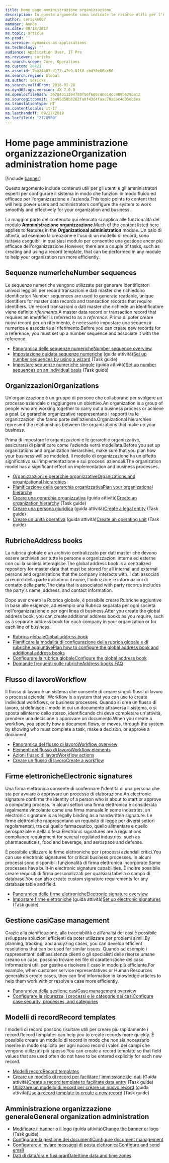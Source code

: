 ```yaml
---
title: Home page amministrazione organizzazione
description: In questo argomento sono indicate le risorse utili per l'organizzazione.
author: sericks007
manager: AnnBe
ms.date: 08/18/2017
ms.topic: article
ms.prod: ''
ms.service: dynamics-ax-applications
ms.technology: ''
audience: Application User, IT Pro
ms.reviewer: sericks
ms.search.scope: Core, Operations
ms.custom: 20421
ms.assetid: 7aa24a03-d172-47e9-81f8-ebd39e80bc60
ms.search.region: Global
ms.author: sericks
ms.search.validFrom: 2016-02-28
ms.dyn365.ops.version: AX 7.0.0
ms.openlocfilehash: 36784311294f80f56f680cd6d14cc989b629ba12
ms.sourcegitcommit: 3ba95d50b8262fa0f43d4faad76adac4d05eb3ea
ms.translationtype: HT
ms.contentlocale: it-IT
ms.lasthandoff: 09/27/2019
ms.locfileid: "2178560"
---
```

# <a name="organization-administration-home-page"></a><span data-ttu-id="c4619-103">Home page amministrazione organizzazione</span><span class="sxs-lookup"><span data-stu-id="c4619-103">Organization administration home page</span></span>

[!include [banner](../includes/banner.md)]

<span data-ttu-id="c4619-104">Questo argomento include contenuti utili per gli utenti e gli amministratori esperti per configurare il sistema in modo che funzioni in modo fluido ed efficace per l'organizzazione e l'azienda.</span><span class="sxs-lookup"><span data-stu-id="c4619-104">This topic points to content that will help power users and administrators configure the system to work smoothly and effectively for your organization and business.</span></span>

<span data-ttu-id="c4619-105">La maggior parte del contenuto qui elencato si applica alle funzionalità del modulo **Amministrazione organizzazione**.</span><span class="sxs-lookup"><span data-stu-id="c4619-105">Much of the content listed here applies to features in the **Organizational administration** module.</span></span> <span data-ttu-id="c4619-106">Un paio di attività, ad esempio la creazione e l'uso di un modello di record, sono tuttavia eseguibili in qualsiasi modulo per consentire una gestione ancor più efficace dell'organizzazione.</span><span class="sxs-lookup"><span data-stu-id="c4619-106">However, there are a couple of tasks, such as creating and using a record template, that can be performed in any module to help your organization run more efficiently.</span></span>

## <a name="number-sequences"></a><span data-ttu-id="c4619-107">Sequenze numeriche</span><span class="sxs-lookup"><span data-stu-id="c4619-107">Number sequences</span></span>

<span data-ttu-id="c4619-108">Le sequenze numeriche vengono utilizzate per generare identificatori univoci leggibili per record transazioni e dati master che richiedono identificatori.</span><span class="sxs-lookup"><span data-stu-id="c4619-108">Number sequences are used to generate readable, unique identifiers for master data records and transaction records that require identifiers.</span></span> <span data-ttu-id="c4619-109">Un record transazioni o dati master che richiede un identificatore viene definito *riferimento*.</span><span class="sxs-lookup"><span data-stu-id="c4619-109">A master data record or transaction record that requires an identifier is referred to as a *reference*.</span></span> <span data-ttu-id="c4619-110">Prima di poter creare nuovi record per un riferimento, è necessario impostare una sequenza numerica e associarla al riferimento.</span><span class="sxs-lookup"><span data-stu-id="c4619-110">Before you can create new records for a reference, you must set up a number sequence and associate it with the reference.</span></span>

- [<span data-ttu-id="c4619-111">Panoramica delle sequenze numeriche</span><span class="sxs-lookup"><span data-stu-id="c4619-111">Number sequence overview</span></span>](number-sequence-overview.md)
- <span data-ttu-id="c4619-112">[Impostazione guidata sequenze numeriche](tasks/set-up-number-sequences-wizard.md) (guida attività)</span><span class="sxs-lookup"><span data-stu-id="c4619-112">[Set up number sequences by using a wizard](tasks/set-up-number-sequences-wizard.md) (Task guide)</span></span>
- <span data-ttu-id="c4619-113">[Impostare sequenze numeriche singole](tasks/set-up-number-sequences-individual-basis.md) (guida attività)</span><span class="sxs-lookup"><span data-stu-id="c4619-113">[Set up number sequences on an individual basis](tasks/set-up-number-sequences-individual-basis.md) (Task guide)</span></span>

## <a name="organizations"></a><span data-ttu-id="c4619-114">Organizzazioni</span><span class="sxs-lookup"><span data-stu-id="c4619-114">Organizations</span></span>

<span data-ttu-id="c4619-115">Un'organizzazione è un gruppo di persone che collaborano per svolgere un processo aziendale o raggiungere un obiettivo.</span><span class="sxs-lookup"><span data-stu-id="c4619-115">An organization is a group of people who are working together to carry out a business process or achieve a goal.</span></span> <span data-ttu-id="c4619-116">Le gerarchie organizzative rappresentano i rapporti tra le organizzazioni che fanno parte dell'azienda.</span><span class="sxs-lookup"><span data-stu-id="c4619-116">Organizational hierarchies represent the relationships between the organizations that make up your business.</span></span>

<span data-ttu-id="c4619-117">Prima di impostare le organizzazioni e le gerarchie organizzative, assicurarsi di pianificare come l'azienda verrà modellata.</span><span class="sxs-lookup"><span data-stu-id="c4619-117">Before you set up organizations and organization hierarchies, make sure that you plan how your business will be modeled.</span></span> <span data-ttu-id="c4619-118">Il modello di organizzazione ha un effetto significativo sull'implementazione e sui processi aziendali.</span><span class="sxs-lookup"><span data-stu-id="c4619-118">The organization model has a significant effect on implementation and business processes.</span></span>

- [<span data-ttu-id="c4619-119">Organizzazioni e gerarchie organizzative</span><span class="sxs-lookup"><span data-stu-id="c4619-119">Organizations and organizational hierarchies</span></span>](organizations-organizational-hierarchies.md)
- [<span data-ttu-id="c4619-120">Pianificazione della gerarchia organizzativa</span><span class="sxs-lookup"><span data-stu-id="c4619-120">Plan your organizational hierarchy</span></span>](plan-organizational-hierarchy.md)
- <span data-ttu-id="c4619-121">[Creare una gerarchia organizzativa](tasks/create-organization-hierarchy.md) (guida attività)</span><span class="sxs-lookup"><span data-stu-id="c4619-121">[Create an organization hierarchy](tasks/create-organization-hierarchy.md) (Task guide)</span></span>
- <span data-ttu-id="c4619-122">[Creare una persona giuridica](tasks/create-legal-entity.md) (guida attività)</span><span class="sxs-lookup"><span data-stu-id="c4619-122">[Create a legal entity](tasks/create-legal-entity.md) (Task guide)</span></span>
- <span data-ttu-id="c4619-123">[Creare un'unità operativa](tasks/create-operating-unit.md) (guida attività)</span><span class="sxs-lookup"><span data-stu-id="c4619-123">[Create an operating unit](tasks/create-operating-unit.md) (Task guide)</span></span>

## <a name="address-books"></a><span data-ttu-id="c4619-124">Rubriche</span><span class="sxs-lookup"><span data-stu-id="c4619-124">Address books</span></span>

<span data-ttu-id="c4619-125">La rubrica globale è un archivio centralizzato per dati master che devono essere archiviati per tutte le persone e organizzazioni interne ed esterne con cui la società interagisce.</span><span class="sxs-lookup"><span data-stu-id="c4619-125">The global address book is a centralized repository for master data that must be stored for all internal and external persons and organizations that the company interacts with.</span></span> <span data-ttu-id="c4619-126">I dati associati ai record della parte includono il nome, l'indirizzo e le informazioni di contatto della parte.</span><span class="sxs-lookup"><span data-stu-id="c4619-126">The data that is associated with party records includes the party's name, address, and contact information.</span></span>

<span data-ttu-id="c4619-127">Dopo aver creato la Rubrica globale, è possibile creare Rubriche aggiuntive in base alle esigenze, ad esempio una Rubrica separata per ogni società nell'organizzazione o per ogni linea di business.</span><span class="sxs-lookup"><span data-stu-id="c4619-127">After you create the global address book, you can create additional address books as you require, such as a separate address book for each company in your organization or for each line of business.</span></span>

- [<span data-ttu-id="c4619-128">Rubrica globale</span><span class="sxs-lookup"><span data-stu-id="c4619-128">Global address book</span></span>](overview-global-address-book.md)
- [<span data-ttu-id="c4619-129">Pianificare la modalità di configurazione della rubrica globale e di rubriche aggiuntive</span><span class="sxs-lookup"><span data-stu-id="c4619-129">Plan how to configure the global address book and additional address books</span></span>](plan-configuration-global-address-book-additional-address-books.md)
- [<span data-ttu-id="c4619-130">Configurare la rubrica globale</span><span class="sxs-lookup"><span data-stu-id="c4619-130">Configure the global address book</span></span>](tasks/configure-global-address-book.md)
- [<span data-ttu-id="c4619-131">Domande frequenti sulle rubriche</span><span class="sxs-lookup"><span data-stu-id="c4619-131">Address books FAQ</span></span>](qa-address-books.md)

## <a name="workflow"></a><span data-ttu-id="c4619-132">Flusso di lavoro</span><span class="sxs-lookup"><span data-stu-id="c4619-132">Workflow</span></span>

<span data-ttu-id="c4619-133">Il flusso di lavoro è un sistema che consente di creare singoli flussi di lavoro o processi aziendali.</span><span class="sxs-lookup"><span data-stu-id="c4619-133">Workflow is a system that you can use to create individual workflows, or business processes.</span></span> <span data-ttu-id="c4619-134">Quando si crea un flusso di lavoro, si definisce il modo in cui un documento attraversa il sistema, o si sposta allinterno dello stesso, identificando chi deve completare un'attività, prendere una decisione o approvare un documento.</span><span class="sxs-lookup"><span data-stu-id="c4619-134">When you create a workflow, you specify how a document flows, or moves, through the system by showing who must complete a task, make a decision, or approve a document.</span></span>

- [<span data-ttu-id="c4619-135">Panoramica del flusso di lavoro</span><span class="sxs-lookup"><span data-stu-id="c4619-135">Workflow overview</span></span>](overview-workflow-system.md)
- [<span data-ttu-id="c4619-136">Elementi del flusso di lavoro</span><span class="sxs-lookup"><span data-stu-id="c4619-136">Workflow elements</span></span>](workflow-elements.md)
- [<span data-ttu-id="c4619-137">Azioni flusso di lavoro</span><span class="sxs-lookup"><span data-stu-id="c4619-137">Workflow actions</span></span>](workflow-actions.md)
- [<span data-ttu-id="c4619-138">Creare un flusso di lavoro</span><span class="sxs-lookup"><span data-stu-id="c4619-138">Create a workflow</span></span>](create-workflow.md)

## <a name="electronic-signatures"></a><span data-ttu-id="c4619-139">Firme elettroniche</span><span class="sxs-lookup"><span data-stu-id="c4619-139">Electronic signatures</span></span>

<span data-ttu-id="c4619-140">Una firma elettronica consente di confermare l'identità di una persona che sta per avviare o approvare un processo di elaborazione.</span><span class="sxs-lookup"><span data-stu-id="c4619-140">An electronic signature confirms the identity of a person who is about to start or approve a computing process.</span></span> <span data-ttu-id="c4619-141">In alcuni settori una firma elettronica è considerata legalmente vincolante come una firma manuale.</span><span class="sxs-lookup"><span data-stu-id="c4619-141">In some industries, an electronic signature is as legally binding as a handwritten signature.</span></span> <span data-ttu-id="c4619-142">Le firme elettroniche rappresentano un requisito di legge per diversi settori regolamentati, tra cui quello farmaceutico, quello alimentare e quello aerospaziale e della difesa.</span><span class="sxs-lookup"><span data-stu-id="c4619-142">Electronic signatures are a regulations compliance requirement for several regulated industries, such as pharmaceuticals, food and beverage, and aerospace and defense.</span></span>

<span data-ttu-id="c4619-143">È possibile utilizzare le firme elettroniche per i processi aziendali critici.</span><span class="sxs-lookup"><span data-stu-id="c4619-143">You can use electronic signatures for critical business processes.</span></span> <span data-ttu-id="c4619-144">In alcuni processi sono disponibili funzionalità di firma elettronica incorporate.</span><span class="sxs-lookup"><span data-stu-id="c4619-144">Some processes have built-in electronic signature capabilities.</span></span> <span data-ttu-id="c4619-145">È inoltre possibile creare requisiti di firma personalizzati per qualsiasi tabella o campo di database.</span><span class="sxs-lookup"><span data-stu-id="c4619-145">You can also create custom signature requirements for any database table and field.</span></span>

- [<span data-ttu-id="c4619-146">Panoramica delle firme elettroniche</span><span class="sxs-lookup"><span data-stu-id="c4619-146">Electronic signature overview</span></span>](electronic-signature-overview.md)
- <span data-ttu-id="c4619-147">[Impostare firme elettroniche](tasks/set-up-electronic-signatures.md) (guida attività)</span><span class="sxs-lookup"><span data-stu-id="c4619-147">[Set up electronic signatures](tasks/set-up-electronic-signatures.md) (Task guide)</span></span>

## <a name="case-management"></a><span data-ttu-id="c4619-148">Gestione casi</span><span class="sxs-lookup"><span data-stu-id="c4619-148">Case management</span></span>

<span data-ttu-id="c4619-149">Grazie alla pianificazione, alla tracciabilità e all'analisi dei casi è possibile sviluppare soluzioni efficienti da poter utilizzare per problemi simili.</span><span class="sxs-lookup"><span data-stu-id="c4619-149">By planning, tracking, and analyzing cases, you can develop efficient resolutions that can be used for similar issues.</span></span> <span data-ttu-id="c4619-150">Quando ad esempio i rappresentanti dell'assistenza clienti o gli specialisti delle risorse umane creano un caso, possono trovare nei file di caratteristiche del caso informazioni utili per gestire e risolvere il caso in modo più efficiente.</span><span class="sxs-lookup"><span data-stu-id="c4619-150">For example, when customer service representatives or Human Resources generalists create cases, they can find information in knowledge articles to help them work with or resolve a case more efficiently.</span></span>

- [<span data-ttu-id="c4619-151">Panoramica della gestione casi</span><span class="sxs-lookup"><span data-stu-id="c4619-151">Case management overview</span></span>](cases.md)
- [<span data-ttu-id="c4619-152">Configurare la sicurezza, i processi e le categorie dei casi</span><span class="sxs-lookup"><span data-stu-id="c4619-152">Configure case security, processes, and categories</span></span>](plan-case-management.md)

## <a name="record-templates"></a><span data-ttu-id="c4619-153">Modelli di record</span><span class="sxs-lookup"><span data-stu-id="c4619-153">Record templates</span></span>

<span data-ttu-id="c4619-154">I modelli di record possono risultare utili per creare più rapidamente i record.</span><span class="sxs-lookup"><span data-stu-id="c4619-154">Record templates can help you to create records more quickly.</span></span> <span data-ttu-id="c4619-155">È possibile creare un modello di record in modo che non sia necessario inserire in modo esplicito per ogni nuovo record i valori dei campi che vengono utilizzati più spesso.</span><span class="sxs-lookup"><span data-stu-id="c4619-155">You can create a record template so that field values that are used often do not have to be entered explicitly for each new record.</span></span>

- [<span data-ttu-id="c4619-156">Modelli record</span><span class="sxs-lookup"><span data-stu-id="c4619-156">Record templates</span></span>](record-templates.md)
- <span data-ttu-id="c4619-157">[Creare un modello di record per facilitare l'immissione dei dati](../../dev-itpro/data-entities/tasks/create-record-template-facilitate-data-entry.md) (Guida attività)</span><span class="sxs-lookup"><span data-stu-id="c4619-157">[Create a record template to facilitate data entry](../../dev-itpro/data-entities/tasks/create-record-template-facilitate-data-entry.md) (Task guide)</span></span>
- <span data-ttu-id="c4619-158">[Utilizzare un modello di record per creare un nuovo record](../../dev-itpro/data-entities/tasks/use-record-template-new-record.md) (guida attività)</span><span class="sxs-lookup"><span data-stu-id="c4619-158">[Use a record template to create a new record](../../dev-itpro/data-entities/tasks/use-record-template-new-record.md) (Task guide)</span></span>

## <a name="general-organization-administration"></a><span data-ttu-id="c4619-159">Amministrazione organizzazione generale</span><span class="sxs-lookup"><span data-stu-id="c4619-159">General organization administration</span></span>

- <span data-ttu-id="c4619-160">[Modificare il banner o il logo](../get-started/tasks/change-banner-or-logo.md) (guida attività)</span><span class="sxs-lookup"><span data-stu-id="c4619-160">[Change the banner or logo](../get-started/tasks/change-banner-or-logo.md) (Task guide)</span></span>
- [<span data-ttu-id="c4619-161">Configurare la gestione dei documenti</span><span class="sxs-lookup"><span data-stu-id="c4619-161">Configure document management</span></span>](configure-document-management.md)
- [<span data-ttu-id="c4619-162">Configurare e inviare messaggi di posta elettronica</span><span class="sxs-lookup"><span data-stu-id="c4619-162">Configure and send email</span></span>](configure-email.md)
- [<span data-ttu-id="c4619-163">Dati di data/ora e fusi orari</span><span class="sxs-lookup"><span data-stu-id="c4619-163">Date/time data and time zones</span></span>](date-time-zones.md)
